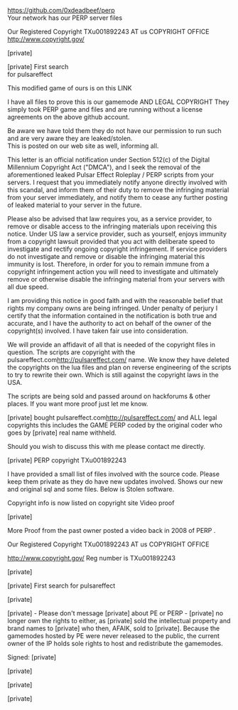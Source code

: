 https://github.com/0xdeadbeef/perp  
Your network has our PERP server files

Our Registered Copyright TXu001892243 AT us COPYRIGHT OFFICE  
http://www.copyright.gov/

[private]

[private] First search  
for pulsareffect

This modified game of ours is on this LINK

I have all files to prove this is our gamemode AND LEGAL COPYRIGHT They
simply took PERP game and files and are running without a license
agreements on the above github account.

Be aware we have told them they do not have our permission to run such
and are very aware they are leaked/stolen.  
This is posted on our web site as well, informing all.

This letter is an official notification under Section 512(c) of the
Digital Millennium Copyright Act ("DMCA"), and I seek the removal of the
aforementioned leaked Pulsar Effect Roleplay / PERP scripts from your
servers. I request that you immediately notify anyone directly involved
with this scandal, and inform them of their duty to remove the
infringing material from your server immediately, and notify them to
cease any further posting of leaked material to your server in the
future.

Please also be advised that law requires you, as a service provider, to
remove or disable access to the infringing materials upon receiving this
notice. Under US law a service provider, such as yourself, enjoys
immunity from a copyright lawsuit provided that you act with deliberate
speed to investigate and rectify ongoing copyright infringement. If
service providers do not investigate and remove or disable the
infringing material this immunity is lost. Therefore, in order for you
to remain immune from a copyright infringement action you will need to
investigate and ultimately remove or otherwise disable the infringing
material from your servers with all due speed.

I am providing this notice in good faith and with the reasonable belief
that rights my company owns are being infringed. Under penalty of
perjury I certify that the information contained in the notification is
both true and accurate, and I have the authority to act on behalf of the
owner of the copyright(s) involved. I have taken fair use into consideration.

We will provide an affidavit of all that is needed of the copyright files
in question. The scripts are copyright with the pulsareffect.com<http://pulsareffect.com/> name.
We know they have deleted the copyrights on the lua files and plan on
reverse engineering of the scripts to try to rewrite their own. Which is still
against the copyright laws in the USA.

The scripts are being sold and passed around on hackforums &
other places. If you want more proof just let me know.

[private] bought pulsareffect.com<http://pulsareffect.com/> and ALL legal copyrights this includes the
GAME PERP coded by the original coder who goes by [private] real name
withheld.

Should you wish to discuss this with me please contact me directly.

[private] PERP copyright TXu001892243

I have provided a small list of files involved with the source code. Please
keep them private as they do have new updates involved. Shows our new
and original sql and some files. Below is Stolen software.

Copyright info is now listed on copyright site Video proof

[private]

More Proof from the past owner posted a video back in 2008 of PERP .

Our Registered Copyright TXu001892243 AT us COPYRIGHT OFFICE

http://www.copyright.gov/ Reg number is TXu001892243

[private]

[private] First search
for pulsareffect

[private]

[private] - Please don't message [private] about PE or PERP - [private] no longer own
the rights to either, as [private] sold the intellectual property and brand
names to [private] who then, AFAIK, sold to [private]. Because the gamemodes
hosted by PE were never released to the public, the current owner of the
IP holds sole rights to host and redistribute the gamemodes.

Signed: [private]

[private]

[private]

[private]
